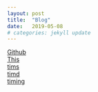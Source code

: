 ```yaml
---
layout: post
title:  "Blog"
date:   2019-05-08
# categories: jekyll update
---
```

<a href="https://github.com/jsonlog/jsonlog.github.io">Github</a><br>
<a href="/">This</a><br>
<a href="https://jsonlog.github.io/tims">tims</a><br>
<a href="https://jsonlog.github.io/timd">timd</a><br>
[timing][timing]

[timing]:   https://jsonlog.github.io/timing/